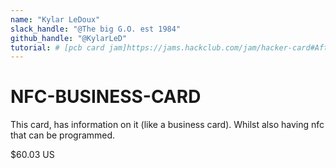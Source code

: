 ```yaml
---
name: "Kylar LeDoux"
slack_handle: "@The big G.O. est 1984"
github_handle: "@KylarLeD"
tutorial: # [pcb card jam]https://jams.hackclub.com/jam/hacker-card#After%20receiving%20your%20PCB
---
```


# NFC-BUSINESS-CARD

This card, has information on it (like a business card). Whilst also having nfc that can be programmed.

 $60.03 US
